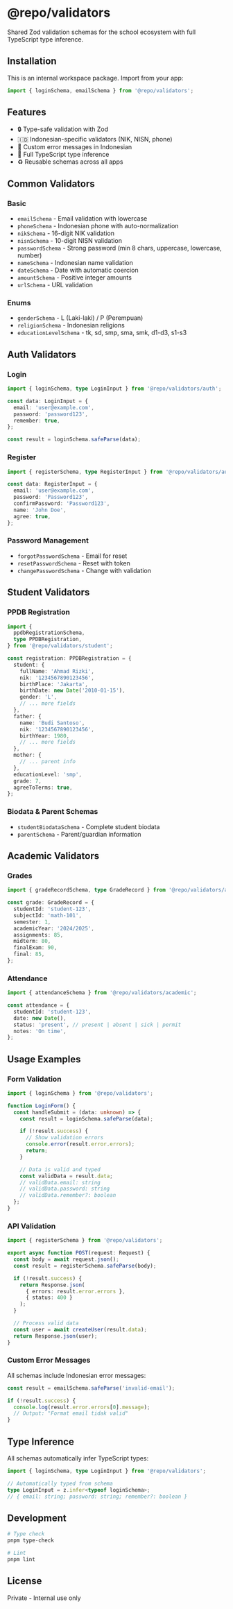 # @repo/validators

Shared Zod validation schemas for the school ecosystem with full TypeScript type inference.

## Installation

This is an internal workspace package. Import from your app:

```typescript
import { loginSchema, emailSchema } from '@repo/validators';
```

## Features

- 🔒 Type-safe validation with Zod
- 🇮🇩 Indonesian-specific validators (NIK, NISN, phone)
- 📝 Custom error messages in Indonesian
- 🎯 Full TypeScript type inference
- ♻️ Reusable schemas across all apps

## Common Validators

### Basic

- `emailSchema` - Email validation with lowercase
- `phoneSchema` - Indonesian phone with auto-normalization
- `nikSchema` - 16-digit NIK validation
- `nisnSchema` - 10-digit NISN validation
- `passwordSchema` - Strong password (min 8 chars, uppercase, lowercase, number)
- `nameSchema` - Indonesian name validation
- `dateSchema` - Date with automatic coercion
- `amountSchema` - Positive integer amounts
- `urlSchema` - URL validation

### Enums

- `genderSchema` - L (Laki-laki) / P (Perempuan)
- `religionSchema` - Indonesian religions
- `educationLevelSchema` - tk, sd, smp, sma, smk, d1-d3, s1-s3

## Auth Validators

### Login

```typescript
import { loginSchema, type LoginInput } from '@repo/validators/auth';

const data: LoginInput = {
  email: 'user@example.com',
  password: 'password123',
  remember: true,
};

const result = loginSchema.safeParse(data);
```

### Register

```typescript
import { registerSchema, type RegisterInput } from '@repo/validators/auth';

const data: RegisterInput = {
  email: 'user@example.com',
  password: 'Password123',
  confirmPassword: 'Password123',
  name: 'John Doe',
  agree: true,
};
```

### Password Management

- `forgotPasswordSchema` - Email for reset
- `resetPasswordSchema` - Reset with token
- `changePasswordSchema` - Change with validation

## Student Validators

### PPDB Registration

```typescript
import {
  ppdbRegistrationSchema,
  type PPDBRegistration,
} from '@repo/validators/student';

const registration: PPDBRegistration = {
  student: {
    fullName: 'Ahmad Rizki',
    nik: '1234567890123456',
    birthPlace: 'Jakarta',
    birthDate: new Date('2010-01-15'),
    gender: 'L',
    // ... more fields
  },
  father: {
    name: 'Budi Santoso',
    nik: '1234567890123456',
    birthYear: 1980,
    // ... more fields
  },
  mother: {
    // ... parent info
  },
  educationLevel: 'smp',
  grade: 7,
  agreeToTerms: true,
};
```

### Biodata & Parent Schemas

- `studentBiodataSchema` - Complete student biodata
- `parentSchema` - Parent/guardian information

## Academic Validators

### Grades

```typescript
import { gradeRecordSchema, type GradeRecord } from '@repo/validators/academic';

const grade: GradeRecord = {
  studentId: 'student-123',
  subjectId: 'math-101',
  semester: 1,
  academicYear: '2024/2025',
  assignments: 85,
  midterm: 80,
  finalExam: 90,
  final: 85,
};
```

### Attendance

```typescript
import { attendanceSchema } from '@repo/validators/academic';

const attendance = {
  studentId: 'student-123',
  date: new Date(),
  status: 'present', // present | absent | sick | permit
  notes: 'On time',
};
```

## Usage Examples

### Form Validation

```typescript
import { loginSchema } from '@repo/validators';

function LoginForm() {
  const handleSubmit = (data: unknown) => {
    const result = loginSchema.safeParse(data);

    if (!result.success) {
      // Show validation errors
      console.error(result.error.errors);
      return;
    }

    // Data is valid and typed
    const validData = result.data;
    // validData.email: string
    // validData.password: string
    // validData.remember?: boolean
  };
}
```

### API Validation

```typescript
import { registerSchema } from '@repo/validators';

export async function POST(request: Request) {
  const body = await request.json();
  const result = registerSchema.safeParse(body);

  if (!result.success) {
    return Response.json(
      { errors: result.error.errors },
      { status: 400 }
    );
  }

  // Process valid data
  const user = await createUser(result.data);
  return Response.json(user);
}
```

### Custom Error Messages

All schemas include Indonesian error messages:

```typescript
const result = emailSchema.safeParse('invalid-email');

if (!result.success) {
  console.log(result.error.errors[0].message);
  // Output: "Format email tidak valid"
}
```

## Type Inference

All schemas automatically infer TypeScript types:

```typescript
import { loginSchema, type LoginInput } from '@repo/validators';

// Automatically typed from schema
type LoginInput = z.infer<typeof loginSchema>;
// { email: string; password: string; remember?: boolean }
```

## Development

```bash
# Type check
pnpm type-check

# Lint
pnpm lint
```

## License

Private - Internal use only
